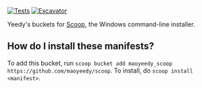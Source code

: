 [![Tests](https://github.com/maoyeedy/yeedyscoop/actions/workflows/ci.yml/badge.svg)](https://github.com/maoyeedy/yeedyscoop/actions/workflows/ci.yml) [![Excavator](https://github.com/maoyeedy/yeedyscoop/actions/workflows/excavator.yml/badge.svg)](https://github.com/maoyeedy/yeedyscoop/actions/workflows/excavator.yml)

Yeedy's buckets for [Scoop](https://scoop.sh), the Windows command-line installer.

How do I install these manifests?
---------------------------------

To add this bucket, run `scoop bucket add maoyeedy_scoop https://github.com/maoyeedy/scoop`. To install, do `scoop install <manifest>`.
